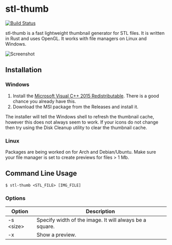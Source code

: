 # stl-thumb

[![Build Status](https://travis-ci.org/unlimitedbacon/stl-thumb.svg?branch=master)](https://travis-ci.org/unlimitedbacon/stl-thumb)

stl-thumb is a fast lightweight thumbnail generator for STL files. It is written in Rust and uses OpenGL. It works with file managers on Linux and Windows.

![Screenshot](https://user-images.githubusercontent.com/3131268/42529042-31d9bca6-8432-11e8-9ba8-87d9b72aaddb.png)

## Installation

### Windows

1. Install the [Microsoft Visual C++ 2015 Redistributable](https://www.microsoft.com/en-us/download/details.aspx?id=52685). There is a good chance you already have this.
2. Download the MSI package from the Releases and install it.

The installer will tell the Windows shell to refresh the thumbnail cache, however this does not always seem to work. If your icons do not change then try using the Disk Cleanup utility to clear the thumbnail cache.

### Linux

Packages are being worked on for Arch and Debian/Ubuntu. Make sure your file manager is set to create previews for files > 1 Mb.

## Command Line Usage

```
$ stl-thumb <STL_FILE> [IMG_FILE]
```

### Options

| Option      | Description                                             |
| ----------- | ------------------------------------------------------- |
| -s \<size\> | Specify width of the image. It will always be a square. |
| -x          | Show a preview.                                         |
